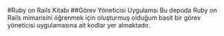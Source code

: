 #Ruby on Rails Kitabı
##Görev Yöneticisi Uygulamsı
Bu depoda Ruby on Rails mimarisini öğrenmek için oluşturmuş olduğum basit bir görev yöneticisi uygulamasına ait kodlar yer almaktadır.